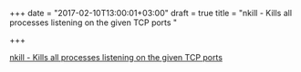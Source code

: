 +++
date = "2017-02-10T13:00:01+03:00"
draft = true
title = "nkill - Kills all processes listening on the given TCP ports "

+++

<p><a href="https://t.co/H5fC1hvcWu">nkill - Kills all processes listening on the given TCP ports </a></p>
